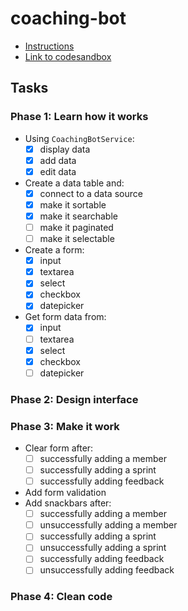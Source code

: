 # coaching-bot
* [Instructions](https://gist.github.com/nmcapule/9e25c9c1bed0ac33badff84b322ad051)
* [Link to codesandbox](https://codesandbox.io/s/modest-einstein-yljkn)

## Tasks

### Phase 1: Learn how it works

* Using `CoachingBotService`:
  * [x] display data
  * [x] add data
  * [x] edit data
* Create a data table and:
  * [x] connect to a data source
  * [x] make it sortable
  * [x] make it searchable
  * [ ] make it paginated
  * [ ] make it selectable
* Create a form:
  * [x] input
  * [x] textarea
  * [x] select
  * [x] checkbox
  * [x] datepicker
* Get form data from:
  * [x] input
  * [ ] textarea
  * [x] select
  * [x] checkbox
  * [ ] datepicker

### Phase 2: Design interface

### Phase 3: Make it work

* Clear form after:
  * [ ] successfully adding a member
  * [ ] successfully adding a sprint
  * [ ] successfully adding feedback
* Add form validation
* Add snackbars after:
  * [ ] successfully adding a member
  * [ ] unsuccessfully adding a member
  * [ ] successfully adding a sprint
  * [ ] unsuccessfully adding a sprint
  * [ ] successfully adding feedback
  * [ ] unsuccessfully adding feedback

### Phase 4: Clean code
